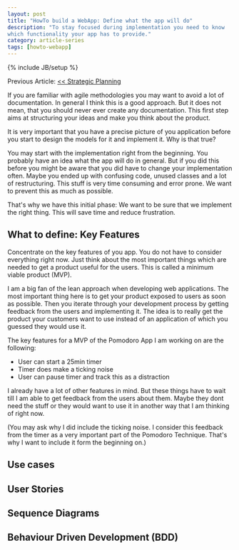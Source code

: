 ```yaml
---
layout: post
title: "HowTo build a WebApp: Define what the app will do"
description: "To stay focused during implementation you need to know
which functionality your app has to provide."
category: article-series
tags: [howto-webapp]
---
```

{% include JB/setup %}

Previous Article:
[<< Strategic
Planning](/article-series/2012/05/22/howto-build-a-webapp-strategic-planning/)

If you are familiar with agile methodologies you may want to avoid a lot
of documentation. In general I think this is a good approach. But it
does not mean, that you should never ever create any documentation. This
first step aims at structuring your ideas and make you think about the
product.

It is very important that you have a precise picture of you application
before you start to design the models for it and implement it. Why is
that true?

You may start with the implementation right from the beginning. You
probably have an idea what the app will do in general. But if you did
this before you might be aware that you did have to change your
implementation often. Maybe you ended up with confusing code, unused
classes and a lot of restructuring. This stuff is very time consuming
and error prone. We want to prevent this as much as possible.

That's why we have this initial phase: We want to be sure that we
implement the right thing. This will save time and reduce frustration.

## What to define: Key Features

Concentrate on the key features of you app. You do not have to consider
everything right now. Just think about the most important things which
are needed to get a product useful for the users. This is called a
minimum viable product (MVP).

I am a big fan of the lean approach when developing web applications.
The most important thing here is to get your product exposed to users as
soon as possible. Then you iterate through your development process by
getting feedback from the users and implementing it. The idea is to
really get the product your customers want to use instead of an
application of which you guessed they would use it.

The key features for a MVP of the Pomodoro App I am working on are the following:
* User can start a 25min timer
* Timer does make a ticking noise
* User can pause timer and track this as a distraction

I already have a lot of other features in mind. But these things have to
wait till I am able to get feedback from the users about them. Maybe
they dont need the stuff or they would want to use it in another way
that I am thinking of right now.

(You may ask why I did include the ticking noise. I consider this
feedback from the timer as a very important part of the Pomodoro
Technique. That's why I want to include it form the beginning on.)

## Use cases
## User Stories
## Sequence Diagrams
## Behaviour Driven Development (BDD)
